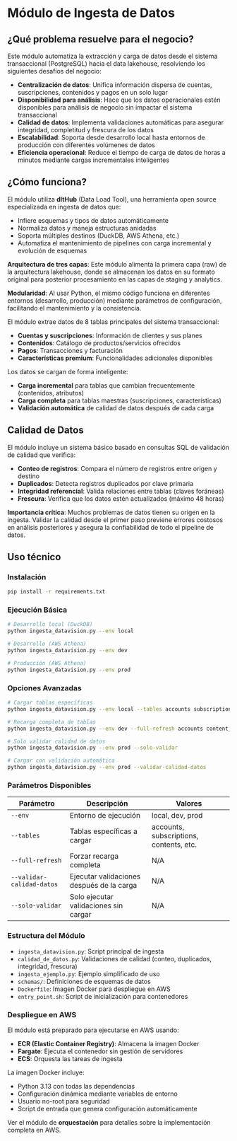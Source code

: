 # Módulo de Ingesta de Datos

## ¿Qué problema resuelve para el negocio?

Este módulo automatiza la extracción y carga de datos desde el sistema transaccional (PostgreSQL) hacia el data lakehouse, resolviendo los siguientes desafíos del negocio:

- **Centralización de datos**: Unifica información dispersa de cuentas, suscripciones, contenidos y pagos en un solo lugar
- **Disponibilidad para análisis**: Hace que los datos operacionales estén disponibles para análisis de negocio sin impactar el sistema transaccional
- **Calidad de datos**: Implementa validaciones automáticas para asegurar integridad, completitud y frescura de los datos
- **Escalabilidad**: Soporta desde desarrollo local hasta entornos de producción con diferentes volúmenes de datos
- **Eficiencia operacional**: Reduce el tiempo de carga de datos de horas a minutos mediante cargas incrementales inteligentes

## ¿Cómo funciona?

El módulo utiliza **dltHub** (Data Load Tool), una herramienta open source especializada en ingesta de datos que:
- Infiere esquemas y tipos de datos automáticamente
- Normaliza datos y maneja estructuras anidadas
- Soporta múltiples destinos (DuckDB, AWS Athena, etc.)
- Automatiza el mantenimiento de pipelines con carga incremental y evolución de esquemas

**Arquitectura de tres capas**: Este módulo alimenta la primera capa (raw) de la arquitectura lakehouse, donde se almacenan los datos en su formato original para posterior procesamiento en las capas de staging y analytics.

**Modularidad**: Al usar Python, el mismo código funciona en diferentes entornos (desarrollo, producción) mediante parámetros de configuración, facilitando el mantenimiento y la consistencia.

El módulo extrae datos de 8 tablas principales del sistema transaccional:
- **Cuentas y suscripciones**: Información de clientes y sus planes
- **Contenidos**: Catálogo de productos/servicios ofrecidos
- **Pagos**: Transacciones y facturación
- **Características premium**: Funcionalidades adicionales disponibles

Los datos se cargan de forma inteligente:
- **Carga incremental** para tablas que cambian frecuentemente (contenidos, atributos)
- **Carga completa** para tablas maestras (suscripciones, características)
- **Validación automática** de calidad de datos después de cada carga

## Calidad de Datos

El módulo incluye un sistema básico basado en consultas SQL de validación de calidad que verifica:
- **Conteo de registros**: Compara el número de registros entre origen y destino
- **Duplicados**: Detecta registros duplicados por clave primaria
- **Integridad referencial**: Valida relaciones entre tablas (claves foráneas)
- **Frescura**: Verifica que los datos estén actualizados (máximo 48 horas)

**Importancia crítica**: Muchos problemas de datos tienen su origen en la ingesta. Validar la calidad desde el primer paso previene errores costosos en análisis posteriores y asegura la confiabilidad de todo el pipeline de datos.

## Uso técnico

### Instalación

```bash
pip install -r requirements.txt
```

### Ejecución Básica

```bash
# Desarrollo local (DuckDB)
python ingesta_datavision.py --env local

# Desarrollo (AWS Athena)
python ingesta_datavision.py --env dev

# Producción (AWS Athena)
python ingesta_datavision.py --env prod
```

### Opciones Avanzadas

```bash
# Cargar tablas específicas
python ingesta_datavision.py --env local --tables accounts subscriptions

# Recarga completa de tablas
python ingesta_datavision.py --env dev --full-refresh accounts content_attributes

# Solo validar calidad de datos
python ingesta_datavision.py --env prod --solo-validar

# Cargar con validación automática
python ingesta_datavision.py --env prod --validar-calidad-datos
```

### Parámetros Disponibles

| Parámetro | Descripción | Valores |
|-----------|-------------|---------|
| `--env` | Entorno de ejecución | local, dev, prod |
| `--tables` | Tablas específicas a cargar | accounts, subscriptions, contents, etc. |
| `--full-refresh` | Forzar recarga completa | N/A |
| `--validar-calidad-datos` | Ejecutar validaciones después de la carga | N/A |
| `--solo-validar` | Solo ejecutar validaciones sin cargar | N/A |

### Estructura del Módulo

- `ingesta_datavision.py`: Script principal de ingesta
- `calidad_de_datos.py`: Validaciones de calidad (conteo, duplicados, integridad, frescura)
- `ingesta_ejemplo.py`: Ejemplo simplificado de uso
- `schemas/`: Definiciones de esquemas de datos
- `Dockerfile`: Imagen Docker para despliegue en AWS
- `entry_point.sh`: Script de inicialización para contenedores

### Despliegue en AWS

El módulo está preparado para ejecutarse en AWS usando:
- **ECR (Elastic Container Registry)**: Almacena la imagen Docker
- **Fargate**: Ejecuta el contenedor sin gestión de servidores
- **ECS**: Orquesta las tareas de ingesta

La imagen Docker incluye:
- Python 3.13 con todas las dependencias
- Configuración dinámica mediante variables de entorno
- Usuario no-root para seguridad
- Script de entrada que genera configuración automáticamente

Ver el módulo de **orquestación** para detalles sobre la implementación completa en AWS.
